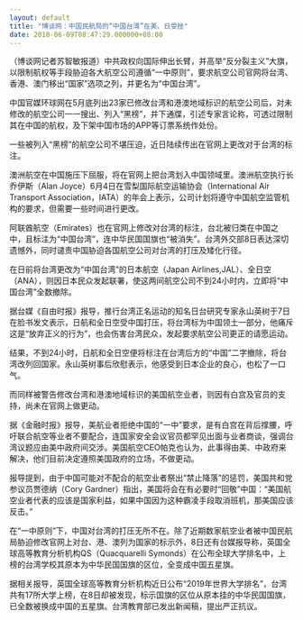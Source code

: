 ```yaml
---
layout: default
title: "博谈网：中国民航局的“中国台湾”在美、日受挫"
date: 2018-06-09T08:47:29.000000+08:00
---
```


（博谈网记者苏智敏报道）中共政权向国际伸出长臂，并高举“反分裂主义”大旗，以限制航权等手段胁迫各大航空公司遵循“一中原则”，要求航空公司官网将台湾、香港、澳门移出“国家”选项之列，并更名为“中国台湾”。

中国官媒环球网在5月底列出23家已修改台湾和港澳地域标识的航空公司后，对未修改的航空公司一一搜出、列入“黑榜”，并下通牒，引述专家言论称，可透过限制其在中国的航权，及下架中国市场的APP等订票系统作处份。

一些被列入“黑榜”的航空公司不堪压迫，近日陆续传出在官网上更改对于台湾的标注。

澳洲航空在中国施压下屈服，将在官网上把台湾划入中国领域里。澳洲航空执行长乔伊斯（Alan Joyce）6月4日在雪梨国际航空运输协会（International Air Transport Association，IATA）的年会上表示，公司计划将遵守中国航空监管机构的要求，但需要一些时间进行更改。

阿联酋航空（Emirates）也在官网上修改对台湾的标注，台北被归类在中国之中，且标注为“中国台湾”，连中华民国国旗也“被消失”。台湾外交部8日表达深切遗憾外，同时谴责中国胁迫各国航空公司对台湾的打压及矮化行径。

在日前将台湾更改为“中国台湾”的日本航空（Japan Airlines,JAL）、全日空（ANA），则因日本民众发起联署，使这两间航空公司不到24小时内，立即将“中国台湾”全数撤除。

据台媒《自由时报》报导，推行台湾正名运动的知名日台研究专家永山英树于7日在脸书发文表示，日航和全日空受中国打压，将台湾标为中国领土一部分，他痛斥这是“放弃正义的行为”，也会伤害台湾民众，发起要求航空公司更正的请愿运动。

结果，不到24小时，日航和全日空便将标注在台湾后方的“中国”二字撤除，将台湾改列回国家。永山英树事后欣慰表示，他感受到日本企业的良心，也松了一口气。

而同样被警告修改台湾和港澳地域标识的美国航空业者，则因有白宫及官员的支持，尚未在官网上做更动。

据《金融时报》报导，美航业者拒绝中国的“一中”要求，是有白宫在背后撑腰，呼吁联合航空等业者不要配合，连国家安全会议官员都罕见出面与业者商谈，强调台湾议题应由美中政府间交涉。美国航空CEO帕克也认为，此事得由美、中政府来解决，他们目前决定遵照美国政府的立场，不做更动。

报导提到，由于中国可能对不配合的航空业者祭出“禁止降落”的惩罚，美国共和党参议员贾德纳（Cory Gardner）指出，美国将会在有必要时“回敬”中国：“美国航空业者代表的应该是国家利益，如果中国因为这种霸凌手段取消班机，那美国应该反击。”

在“一中原则”下，中国对台湾的打压无所不在。除了近期数家航空业者被中国民航局胁迫修改官网上对台、港、澳列为国家的标示外，8日还有台媒报导称，英国全球高等教育分析机构QS（Quacquarelli Symonds）在公布全球大学排名中，上榜的台湾学校其原本为中华民国国旗的区位，全变成中国五星旗。

据相关报导，英国全球高等教育分析机构近日公布“2019年世界大学排名”，台湾共有17所大学上榜，在8日却被发现，标示国旗的区位从原本挂的中华民国国旗，已全数被换成中国的五星旗。台湾教育部已发出新闻稿，提出严正抗议。

